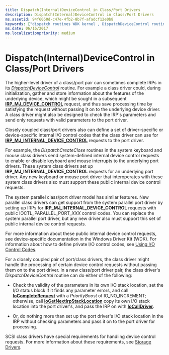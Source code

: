 ```yaml
---
title: Dispatch(Internal)DeviceControl in Class/Port Drivers
description: Dispatch(Internal)DeviceControl in Class/Port Drivers
ms.assetid: 94f6050d-c47e-4fb2-8b7f-afadcf12e0b8
keywords: ["dispatch routines WDK kernel , DispatchDeviceControl routine", "dispatch DispatchDeviceControl routine", "IRP_MJ_DEVICE_CONTROL I/O function code", "device control dispatch routines WDK kernel"]
ms.date: 06/16/2017
ms.localizationpriority: medium
---
```


# Dispatch(Internal)DeviceControl in Class/Port Drivers





The higher-level driver of a class/port pair can sometimes complete IRPs in its [*DispatchDeviceControl*](https://msdn.microsoft.com/library/windows/hardware/ff543287) routine. For example a class driver could, during initialization, gather and store information about the features of the underlying device, which might be sought in a subsequent [**IRP\_MJ\_DEVICE\_CONTROL**](https://msdn.microsoft.com/library/windows/hardware/ff550744) request, and thus save processing time by satisfying the request without passing it on to the underlying device driver. A class driver might also be designed to check the IRP's parameters and send only requests with valid parameters to the port driver.

Closely coupled class/port drivers also can define a set of driver-specific or device-specific internal I/O control codes that the class driver can use for [**IRP\_MJ\_INTERNAL\_DEVICE\_CONTROL**](https://msdn.microsoft.com/library/windows/hardware/ff550766) requests to the port driver.

For example, the *DispatchCreateClose* routines in the system keyboard and mouse class drivers send system-defined internal device control requests to enable or disable keyboard and mouse interrupts to the underlying port drivers. These system class drivers set up **IRP\_MJ\_INTERNAL\_DEVICE\_CONTROL** requests for an underlying port driver. Any new keyboard or mouse port driver that interoperates with these system class drivers also must support these public internal device control requests.

The system parallel class/port driver model has similar features. New parallel class drivers can get support from the system parallel port driver by setting up IRPs for **IRP\_MJ\_INTERNAL\_DEVICE\_CONTROL** requests with public IOCTL\_PARALLEL\_PORT\_*XXX* control codes. You can replace the system parallel port driver, but any new driver also must support this set of public internal device control requests.

For more information about these public internal device control requests, see device-specific documentation in the Windows Driver Kit (WDK). For information about how to define private I/O control codes, see [Using I/O Control Codes](using-i-o-control-codes.md).

For a closely coupled pair of port/class drivers, the class driver might handle the processing of certain device control requests without passing them on to the port driver. In a new class/port driver pair, the class driver's *DispatchDeviceControl* routine can do either of the following:

-   Check the validity of the parameters in its own I/O stack location, set the I/O status block if it finds any parameter errors, and call [**IoCompleteRequest**](https://msdn.microsoft.com/library/windows/hardware/ff548343) with a *PriorityBoost* of IO\_NO\_INCREMENT; otherwise, call [**IoGetNextIrpStackLocation**](https://msdn.microsoft.com/library/windows/hardware/ff549266) copy its own I/O stack location into the port driver's, and pass the IRP on with [**IoCallDriver**](https://msdn.microsoft.com/library/windows/hardware/ff548336).

-   Or, do nothing more than set up the port driver's I/O stack location in the IRP without checking parameters and pass it on to the port driver for processing.

SCSI class drivers have special requirements for handling device control requests. For more information about these requirements, see [Storage Drivers](https://msdn.microsoft.com/library/windows/hardware/ff566976).

 

 




